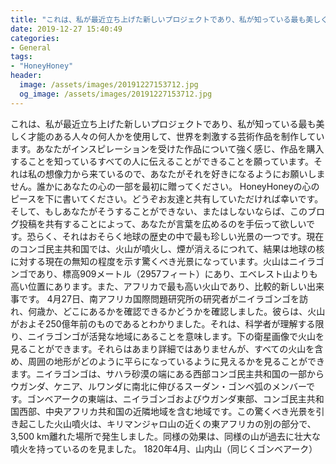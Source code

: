 ```yaml
---
title: "これは、私が最近立ち上げた新しいプロジェクトであり、私が知っている最も美しく才能のある人々の何人かを使用して、世界を刺激する芸術作品を制作しています。"
date: 2019-12-27 15:40:49
categories:
- General
tags:
- "HoneyHoney"
header:
  image: /assets/images/20191227153712.jpg
  og_image: /assets/images/20191227153712.jpg
---
```


これは、私が最近立ち上げた新しいプロジェクトであり、私が知っている最も美しく才能のある人々の何人かを使用して、世界を刺激する芸術作品を制作しています。あなたがインスピレーションを受けた作品について強く感じ、作品を購入することを知っているすべての人に伝えることができることを願っています。それは私の想像力から来ているので、あなたがそれを好きになるようにお願いしません。誰かにあなたの心の一部を最初に贈ってください。 HoneyHoneyの心のピースを下に書いてください。どうぞお友達と共有していただければ幸いです。そして、もしあなたがそうすることができない、またはしないならば、このブログ投稿を共有することによって、あなたが言葉を広めるのを手伝って欲しいです。恐らく、それはおそらく地球の歴史の中で最も珍しい光景の一つです。現在のコンゴ民主共和国では、火山が噴火し、煙が消えるにつれて、結果は地球の核に対する現在の無知の程度を示す驚くべき光景になっています。火山はニイラゴンゴであり、標高909メートル（2957フィート）にあり、エベレスト山よりも高い位置にあります。また、アフリカで最も高い火山であり、比較的新しい出来事です。 4月27日、南アフリカ国際問題研究所の研究者がニイラゴンゴを訪れ、何歳か、どこにあるかを確認できるかどうかを確認しました。彼らは、火山がおよそ250億年前のものであるとわかりました。それは、科学者が理解する限り、ニイラゴンゴが活発な地域にあることを意味します。下の衛星画像で火山を見ることができます。それらはあまり詳細ではありませんが、すべての火山を含め、周囲の地形がどのように平らになっているように見えるかを見ることができます。ニイラゴンゴは、サハラ砂漠の端にある西部コンゴ民主共和国の一部からウガンダ、ケニア、ルワンダに南北に伸びるスーダン・ゴンベ弧のメンバーです。ゴンベアークの東端は、ニイラゴンゴおよびウガンダ東部、コンゴ民主共和国西部、中央アフリカ共和国の近隣地域を含む地域です。この驚くべき光景を引き起こした火山噴火は、キリマンジャロ山の近くの東アフリカの別の部分で、3,500 km離れた場所で発生しました。同様の効果は、同様の山が過去に壮大な噴火を持っているのを見ました。 1820年4月、山内山（同じくゴンベアーク）
